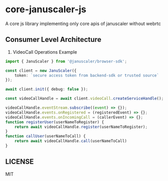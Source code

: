 # core-januscaler-js

A core js library implementing only core apis of januscaler without webrtc

## Consumer Level Architecture

1. VideoCall Operations Example

```ts
import { JanuScaler } from '@januscaler/browser-sdk';

const client = new JanuScaler({
	token: `secure access token from backend-sdk or trusted source`
});  

await client.init({ debug: false });  

const videoCallHandle = await client.videoCall.createServiceHandle();  

videoCallHandle.eventStream.subscribe((event) => {});
videoCallHandle.events.onRegistered = (registeredEvent) => {};
videoCallHandle.events.onIncomingCall = (callerEvent) => {};
function registerUser(userNameToRegister) {
	return await videoCallHandle.register(userNameToRegister);
}
function callUser(userNameToCall) {
	return await videoCallHandle.call(userNameToCall)
}
```

## LICENSE

MIT
